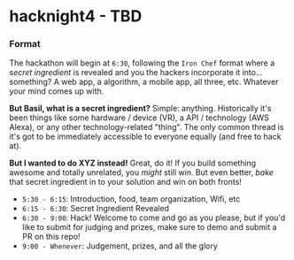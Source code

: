 # hacknight4 - TBD 

### Format

The hackathon will begin at `6:30`, following the `Iron Chef` format where a _secret ingredient_ is revealed and you the hackers incorporate it into... something? 
A web app, a algorithm, a mobile app, all three, etc. Whatever your mind comes up with. 

**But Basil, what is a secret ingredient?** Simple: anything. Historically it's been things like some hardware / device (VR), a API / technology (AWS Alexa), or any other 
technology-related "thing". The only common thread is it's got to be immediately accessible to everyone equally (and free to hack at). 

**But I wanted to do XYZ instead!** Great, do it! If you build something awesome and totally unrelated, you *might* still win. But even better, _bake_ that secret ingredient in
to your solution and win on both fronts! 

- `5:30 - 6:15`: Introduction, food, team organization, Wifi, etc
- `6:15 - 6:30`: Secret Ingredient Revealed
- `6:30 - 9:00`: Hack! Welcome to come and go as you please, but if you'd like to submit for judging and prizes, make sure to demo and submit a PR on this repo! 
- `9:00 - Whenever`: Judgement, prizes, and all the glory
